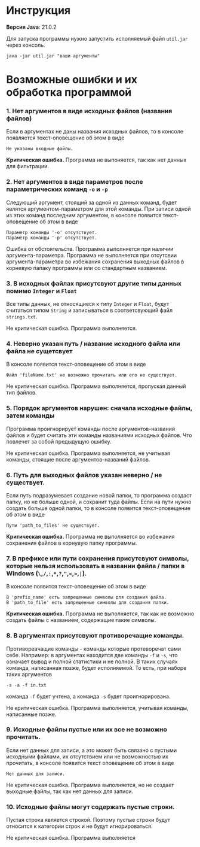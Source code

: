 # Инструкция 

**Версия Java**: 21.0.2  

Для запуска программы нужно запустить исполняемый файл `util.jar` через консоль.

```
java -jar util.jar "ваши аргументы"
``` 


# Возможные ошибки и их обработка программой

### 1. Нет аргументов в виде исходных файлов (названия файлов)    

<p>Если в аргументах не даны названия исходных файлов, то в консоле появляется текст-оповещение об этом в виде</p>

```
Не указаны входные файлы.
```

**Критическая ошибка.** Программа не выпоняется, так как нет данных для фильтрации.</p>

### 2. Нет аргументов в виде параметров после параметрических команд `-o` и `-p`   

<p>Следующий аргумент, стоящий за одной из данных команд, будет являтся аргументом-параметром для этой команды.
  При записи одной из этих команд последним аргументом, в консоле появится текст-оповещение об этом в виде</p>
  
```
Параметр команды '-o' отсутствует.
Параметр команды '-p' отсутствует.
```

<p>Ошибка от обстоятельств. Программа выполняется при наличии аргумента-параметра. Программа не выполняется
при отсутсвии аргумента-параметра во избежания сохранения выходных файлов в корневую папаку программы или 
со стандартным названием.</p>

### 3. В исходных файлах присутсвуют другие типы данных помимо `Integer` и `Float`

Все типы данных, не относящиеся к типу `Integer` и `Float`, будут считаться типом `String` и записываться
  в соответсвующий файл `strings.txt`.

<p>Не критическая ошибка. Программа выполняется.</p>

### 4. Неверно указан путь / название исходного файла или файла не сущетсвует

<p>В консоле появится текст-оповещение об этом в виде</p>

```
Файл 'fileName.txt' не возможно прочитать или его не существует.
```

<p>Не критическая ошибка. Программа выполняется, пропуская данный тип файлов.</p>

### 5. Порядок аргументов нарушен: сначала исходные файлы, затем команды

<p>Программа проигнорирует команды после аргументов-названий файлов и будет считать эти команды названиями исходных файлов.
Что повлечет за собой предыдущую ошибку.</p>

<p>Не критическая ошибка. Программа выполняется, не учитывая команды, стоящие после аргументов-названий файлов.</p>

### 6. Путь для выходных файлов указан неверно / не существует.

<p>Если путь подразумевает создание новой папки, то программа создаст папку, но не больше одной, и сохранит туда файлы. Если на пути нужно создать больше одной папки, то
в консоле появится текст-оповещение об этом в виде</p>

```
Пути 'path_to_files' не существует.
```

**Критическая ошибка.** Программа не выполняется во избежания сохранения файлов в корнувую папку программы.

### 7. В префиксе или пути сохранения присутсвуют символы, которые нельзя использовать в названии файла / папки в Windows (`\`,`/`,`:`,`*`,`?`,`"`,`<`,`>`,`|`).

<p>В консоле появится текст-оповещение об этом в виде</p>

```
В 'prefix_name' есть запрещенные символы для создания файла.
В 'path_to_file' есть запрещенные символы для создания папки.
```

**Критическая ошибка.** Программа не выполняется, так как не возможно создать файлы с названием, содержащие такие символы.

### 8. В аргументах присутсвуют противоречащие команды.

Противореачащие команды - команды которые протеворечат сами себе. Например: в аргументах находится две команды `-f` и `-s`, что означает вывод и полной статистики и не полной.
В таких случаях команда, написанная позже, будет исполняемой. То есть, при наборе таких аргументов

```
-s -a -f in.txt
```

команда `-f` будет учтена, а команда `-s` будет проигнорирована.   

<p>Не критическая ошибка. Программа выполняется, учитывая команды, написанные позже.</p>

### 9. Исходные файлы пустые или их все не возможно прочитать.

Если нет данных для записи, а это может быть связано с пустыми исходными файлами, их отсутствием или не возможностью их прочитать, в консоле появится текст оповещение об этом в виде

```
Нет данных для записи.
```

<p>Не критическая ошибка. Программа выполняется, но не создает выходные файлы, так как нет данных для записи.</p>

### 10. Исходные файлы могут содержать пустые строки.

<p>Пустая строка является строкой. Поэтому пустые строки будут относится к категории строк и не будут игнорироваться.</p>   

<p>Не критическая ошибка. Программа выполняется</p>  
  